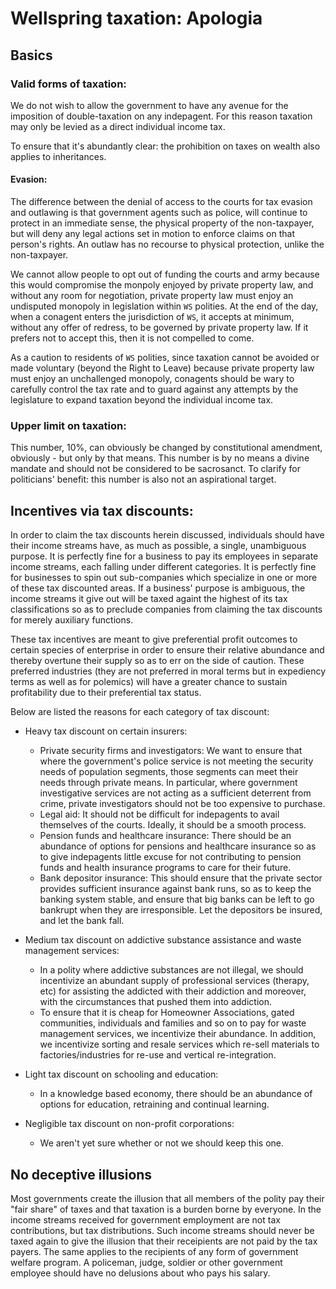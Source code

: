 # Wellspring taxation: Apologia

## Basics

### Valid forms of taxation:

We do not wish to allow the government to have any avenue for the imposition of double-taxation on any indepagent. For this reason taxation may only be levied as a direct individual income tax.

To ensure that it's abundantly clear: the prohibition on taxes on wealth also applies to inheritances.

#### Evasion:

The difference between the denial of access to the courts for tax evasion and outlawing is that government agents such as police, will continue to protect in an immediate sense, the physical property of the non-taxpayer, but will deny any legal actions set in motion to enforce claims on that person's rights. An outlaw has no recourse to physical protection, unlike the non-taxpayer.

We cannot allow people to opt out of funding the courts and army because this would compromise the monpoly enjoyed by private property law, and without any room for negotiation, private property law must enjoy an undisputed monopoly in legislation within `WS` polities. At the end of the day, when a conagent enters the jurisdiction of `WS`, it accepts at minimum, without any offer of redress, to be governed by private property law. If it prefers not to accept this, then it is not compelled to come.

As a caution to residents of `WS` polities, since taxation cannot be avoided or made voluntary (beyond the Right to Leave) because private property law must enjoy an unchallenged monopoly, conagents should be wary to carefully control the tax rate and to guard against any attempts by the legislature to expand taxation beyond the individual income tax.

### Upper limit on taxation:

This number, 10%, can obviously be changed by constitutional amendment, obviously - but only by that means. This number is by no means a divine mandate and should not be considered to be sacrosanct. To clarify for politicians' benefit: this number is also not an aspirational target.

## Incentives via tax discounts:

In order to claim the tax discounts herein discussed, individuals should have their income streams have, as much as possible, a single, unambiguous purpose. It is perfectly fine for a business to pay its employees in separate income streams, each falling under different categories. It is perfectly fine for businesses to spin out sub-companies which specialize in one or more of these tax discounted areas. If a business' purpose is ambiguous, the income streams it give out will be taxed againt the highest of its tax classifications so as to preclude companies from claiming the tax discounts for merely auxiliary functions.

These tax incentives are meant to give preferential profit outcomes to certain species of enterprise in order to ensure their relative abundance and thereby overtune their supply so as to err on the side of caution. These preferred industries (they are not preferred in moral terms but in expediency terms as well as for polemics) will have a greater chance to sustain profitability due to their preferential tax status.

Below are listed the reasons for each category of tax discount:

- Heavy tax discount on certain insurers:
  - Private security firms and investigators: We want to ensure that where the government's police service is not meeting the security needs of population segments, those segments can meet their needs through private means. In particular, where government investigative services are not acting as a sufficient deterrent from crime, private investigators should not be too expensive to purchase.
  - Legal aid: It should not be difficult for indepagents to avail themselves of the courts. Ideally, it should be a smooth process.
  - Pension funds and healthcare insurance: There should be an abundance of options for pensions and healthcare insurance so as to give indepagents little excuse for not contributing to pension funds and health insurance programs to care for their future.
  - Bank depositor insurance: This should ensure that the private sector provides sufficient insurance against bank runs, so as to keep the banking system stable, and ensure that big banks can be left to go bankrupt when they are irresponsible. Let the depositors be insured, and let the bank fall.

- Medium tax discount on addictive substance assistance and waste management services:
  - In a polity where addictive substances are not illegal, we should incentivize an abundant supply of professional services (therapy, etc) for assisting the addicted with their addiction and moreover, with the circumstances that pushed them into addiction.
  - To ensure that it is cheap for Homeowner Associations, gated communities, individuals and families and so on to pay for waste management services, we incentivize their abundance. In addition, we incentivize sorting and resale services which re-sell materials to factories/industries for re-use and vertical re-integration.

- Light tax discount on schooling and education:
  - In a knowledge based economy, there should be an abundance of options for education, retraining and continual learning.
 
- Negligible tax discount on non-profit corporations:
  - We aren't yet sure whether or not we should keep this one.

## No deceptive illusions

Most governments create the illusion that all members of the polity pay their "fair share" of taxes and that taxation is a burden borne by everyone. In the income streams received for government employment are not tax contributions, but tax distributions. Such income streams should never be taxed again to give the illusion that their receipients are not paid by the tax payers. The same applies to the recipients of any form of government welfare program. A policeman, judge, soldier or other government employee should have no delusions about who pays his salary.
